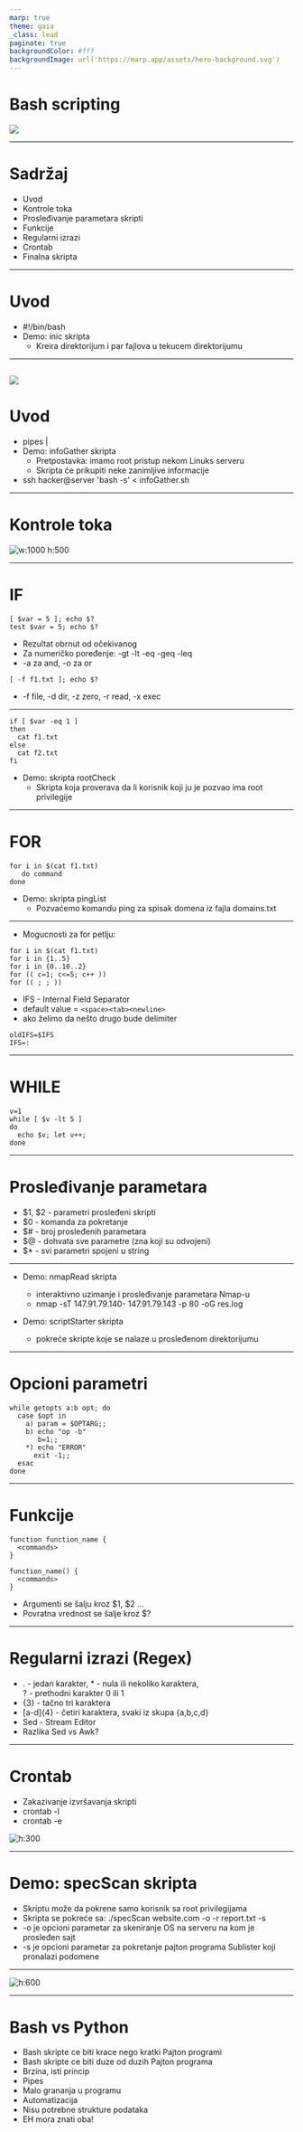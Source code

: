 ```yaml
---
marp: true
theme: gaia
_class: lead
paginate: true
backgroundColor: #fff
backgroundImage: url('https://marp.app/assets/hero-background.svg')
---
```


# Bash scripting
![](https://cdn-images-1.medium.com/max/1200/1*v4o2AXLIJaHSZmqYZk26qA.jpeg)

---

# Sadržaj
* Uvod
* Kontrole toka
* Prosleđivanje parametara skripti
* Funkcije
* Regularni izrazi
* Crontab
* Finalna skripta

---
# Uvod

* #!/bin/bash
* Demo: inic skripta
  * Kreira direktorijum i par fajlova u tekucem direktorijumu
  
---
![](https://pics.me.me/didnt-chmod-755-your-new-bash-script-yeah-thatll-work-2568500.png)
---
# Uvod
* pipes |
* Demo: infoGather skripta
  * Pretpostavka: imamo root pristup nekom Linuks serveru
  * Skripta će prikupiti neke zanimljive informacije
* ssh hacker@server 'bash -s' < infoGather.sh
---
# Kontrole toka
![w:1000 h:500](https://3.bp.blogspot.com/-8O3l5veDajk/VK8JFFUfcJI/AAAAAAAAAU4/OzY46kmpdMA/s1600/Flowchart_FlowControl.png)

---
# IF

```
[ $var = 5 ]; echo $?
test $var = 5; echo $?
```
* Rezultat obrnut od očekivanog
* Za numeričko poređenje: -gt -lt -eq -geq -leq 
* -a za and, -o za or

```
[ -f f1.txt ]; echo $?
```
* -f file, -d dir, -z zero, -r read, -x exec

---

```
if [ $var -eq 1 ]
then
  cat f1.txt
else
  cat f2.txt
fi
```
* Demo: skripta rootCheck
  * Skripta koja proverava da li korisnik koji ju je pozvao ima root privilegije

---
# FOR

```
for i in $(cat f1.txt)
   do command
done
```
* Demo: skripta pingList
  * Pozvaćemo komandu ping za spisak domena iz fajla domains.txt

---

* Mogucnosti za for petlju:

```
for i in $(cat f1.txt)
for i in {1..5}
for i in {0..10..2}
for (( c=1; c<=5; c++ ))
for (( ; ; ))
```
* IFS - Internal Field Separator
 * default value = ```<space><tab><newline>```
 * ako želimo da nešto drugo bude delimiter
 ```
 oldIFS=$IFS
 IFS=:
 ```
---

# WHILE
```
v=1
while [ $v -lt 5 ]
do 
  echo $v; let v++; 
done
```
---

# Prosleđivanje parametara
* $1, $2 - parametri prosleđeni skripti
* $0 - komanda za pokretanje
* $# - broj prosleđenih parametara
* $@ - dohvata sve parametre (zna koji su odvojeni)
* $* - svi parametri spojeni u string

---

* Demo: nmapRead skripta
  * interaktivno uzimanje i prosleđivanje parametara Nmap-u
  * nmap -sT 147.91.79.140- 147.91.79.143 -p 80 -oG res.log

* Demo: scriptStarter skripta
  * pokreće skripte koje se nalaze u prosleđenom direktorijumu

---
# Opcioni parametri
```
while getopts a:b opt; do
  case $opt in
    a) param = $OPTARG;;
    b) echo "op -b"
       b=1;;
    *) echo "ERROR"
      exit -1;;
  esac
done
```
---
# Funkcije

```
function function_name {
  <commands>
}
```

```
function_name() {
  <commands>
}
```
* Argumenti se šalju kroz $1, $2 ...
* Povratna vrednost se šalje kroz $?

---
# Regularni izrazi (Regex)

* . - jedan karakter, * - nula ili nekoliko karaktera, <br>? - prethodni karakter 0 ili 1
* {3} - tačno tri karaktera
* [a-d]{4} - četiri karaktera, svaki iz skupa {a,b,c,d}
* Sed - Stream Editor
* Razlika Sed vs Awk?

---

# Crontab
* Zakazivanje izvršavanja skripti
* crontab -l
* crontab -e

![h:300](https://process.filestackapi.com/cache=expiry:max/resize=width:1050/gE30XyppQqyNCnNB4a5c)

---

# Demo: specScan skripta
* Skriptu može da pokrene samo korisnik sa root privilegijama
* Skripta se pokreće sa: ./specScan website.com -o -r report.txt -s
* -o je opcioni parametar za skeniranje OS na serveru na kom je prosleđen sajt
* -s je opcioni parametar za pokretanje pajton programa Sublister koji pronalazi podomene
---
![h:600](https://i.imgur.com/rv3qzKk.png)

---
# Bash vs Python

* Bash skripte ce biti krace nego kratki Pajton programi
* Bash skripte ce biti duze od duzih Pajton programa
* Brzina, isti princip
* Pipes
* Malo grananja u programu
* Automatizacija 
* Nisu potrebne strukture podataka
* EH mora znati oba!